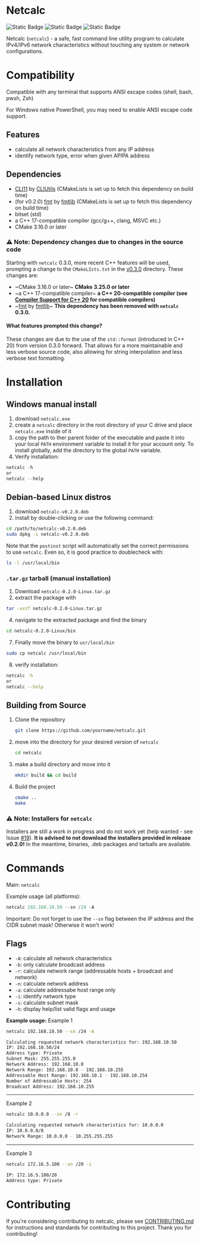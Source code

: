 # Netcalc


![Static Badge](https://img.shields.io/badge/License-GNU_GPL--v3.0-blue?style=flat&link=https%3A%2F%2Fwww.gnu.org%2Flicenses%2Fgpl-3.0.en.html%23license-text)
![Static Badge](https://img.shields.io/badge/Status-v0.2.0_working-green?style=flat)
![Static Badge](https://img.shields.io/badge/Next_version-in_development-orange?style=flat)


Netcalc (`netcalc`) - a safe, fast command line utility program to calculate IPv4/IPv6 network characteristics without touching any system or network configurations.

# Compatibility
Compatible with any terminal that supports ANSI escape codes (shell, bash, pwsh, Zsh)

For Windows native PowerShell, you may need to enable ANSI escape code support.
## Features
- calculate all network characteristics from any IP address
- identify network type, error when given APIPA address

## Dependencies 
- [CLI11](https://github.com/CLIUtils/CLI11) by [CLIUtils](https://github.com/CLIUtils) (CMakeLists is set up to fetch this dependency on build time)
- (for v0.2.0) [fmt](https://github.com/fmtlib/fmt) by [fmtlib](https://github.com/fmtlib) (CMakeLists is set up to fetch this dependency on build time)
- bitset (std)
- a C++ 17-compatible compiler (gcc/g++, clang, MSVC etc.)
- CMake 3.16.0 or later

### ⚠️ Note: Dependency changes due to changes in the source code
Starting with `netcalc` 0.3.0, more recent C++ features will be used, prompting a change to the `CMakeLIsts.txt` in the [v0.3.0](https://github.com/TheSkyler-Dev/netcalc/tree/main/v0.3.0) directory. These changes are:
- ~CMake 3.16.0 or later~ **CMake 3.25.0 or later**
- ~a C++ 17-compatible compiler~ **a C++ 20-compatible compiler (see [Compiler Support for C++ 20](https://en.cppreference.com/w/cpp/compiler_support/20) for compatible compilers)**
- ~[fmt](https://github.com/fmtlib/fmt) by [fmtlib](https://github.com/fmtlib)~ **This dependency has been removed with `netcalc` 0.3.0.**

#### What features prompted this change?
These changes are due to the use of the `std::format` (introduced in C++ 20) from version 0.3.0 forward. That allows for a more maintainable and less verbose source code, also allowing for string interpolation and less verbose text formatting.

# Installation
## Windows manual install
1. download `netcalc.exe`
2. create a `netcalc` directory in the root directory of your C drive and place `netcalc.exe` inside of it
3. copy the path to ther parent folder of the executable and paste it into your local `PATH` environment variable to install it for your account only. To install globally, add the directory to the global `PATH` variable.
4. Verify installation:
```powershell
netcalc -h
or
netcalc --help
```
## Debian-based Linux distros
1. download `netcalc-v0.2.0.deb`
5. install by double-clicking or use the following command:
```bash
cd /path/to/netcalc-v0.2.0.deb
sudo dpkg -i netcalc-v0.2.0.deb
```
Note that the `postinst` script will automatically set the correct permissions to use `netcalc`. Even so, it is good practice to doublecheck with:
```bash
ls -l /usr/local/bin
```
### `.tar.gz` tarball (manual installation)
1. Download `netcalc-0.2.0-Linux.tar.gz`
2. extract the package with
```bash
tar -xvzf netcalc-0.2.0-Linux.tar.gz
```
4. navigate to the extracted package and find the binary
```bash
cd netcalc-0.2.0-Linux/bin
```
7. Finally move the binary to `usr/local/bin`
```bash
sudo cp netcalc /usr/local/bin
```
8. verify installation:
```bash
netcalc -h
or
netcalc --help
```
## Building from Source
1. Clone the repository
   ```bash
   git clone https://github.com/yourname/netcalc.git
   ```
2. move into the directory for your desired version of `netcalc`
   ```bash
   cd netcalc
   ```
3. make a build directory and move into it
   ```bash
   mkdir build && cd build
   ```
4. Build the project
   ```bash
   cmake ..
   make
   ```
### :warning: Note: Installers for `netcalc`
Installers are still a work in progress and do not work yet (help wanted - see Issue [#19](https://github.com/TheSkyler-Dev/netcalc/issues/19)). **It is advised to not download the installers provided in release v0.2.0!** In the meantime, binaries, .deb packages and tarballs are available.

# Commands

Main: `netcalc`

Example usage (all platforms): 
```powershell
netcalc 192.168.10.50 --sn /24 -A
```
Important: Do not forget to use the `--sn` flag between the IP address and the CIDR subnet mask! Otherwise it won't work!
## Flags

- `-A`: calculate all network characteristics
- `-b`: only calculate broadcast address
- `-r`: calculate network range (addressable hosts + broadcast and network)
- `-n`: calculate network address
- `-a`: calculate addressabe host range only
- `-i`: identify network type
- `-s`: calculate subnet mask
- `-h`: display help/list valid flags and usage

**Example usage:**
Example 1
```bash
netcalc 192.168.10.50 --sn /24 -A
```
```bash
Calculating requested network characteristics for: 192.168.10.50
IP: 192.168.10.50/24
Address type: Private
Subnet Mask: 255.255.255.0
Network Address: 192.168.10.0
Network Range: 192.168.10.0 - 192.168.10.255
Addressable Host Range: 192.168.10.1 - 192.168.10.254
Number of Addressable Hosts: 254
Broadcast Address: 192.168.10.255
```
---
Example 2
```bash
netcalc 10.0.0.0 --sn /8 -r
```
```bash
Calculating requested network characteristics for: 10.0.0.0
IP: 10.0.0.0/8
Network Range: 10.0.0.0 - 10.255.255.255
```
---
Example 3
```bash
netcalc 172.16.5.100 --sn /20 -i
```
```bash
IP: 172.16.5.100/20
Address type: Private
```
# Contributing
If you're considering contributing to netcalc, please see [CONTRIBUTING.md](https://github.com/TheSkyler-Dev/netcalc/blob/main/CONTRIBUTING.md) for instructions and standards for contributing to this project. Thank you for contributing!
